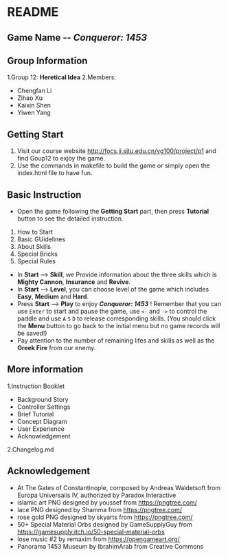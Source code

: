 
# README

## Game Name -- ***Conqueror: 1453***

## Group Information

1.Group 12: **Heretical Idea**
2.Members:

* Chengfan Li
* Zihao Xu
* Kaixin Shen
* Yiwen Yang

## Getting Start

1. Visit our course website <http://focs.ji.sjtu.edu.cn/vg100/project/p1> and find Goup12 to exjoy the game.
2. Use the commands in makefile to build the game or simply open the index.html file to have fun.

## Basic Instruction

* Open the game following the **Getting Start** part, then press **Tutorial** button to see the detailed instruction.

1. How to Start
2. Basic GUidelines
3. About Skills
4. Special Bricks
5. Special Rules

* In **Start** --> **Skill**, we Provide information about the three skills which is **Mighty Cannon**, **Insurance** and **Revive**.
* In **Start** --> **Level**, you can choose level of the game which includes **Easy**, **Medium** and **Hard**.
* Press **Start** --> **Play** to enjoy ***Conqueror: 1453*** ! Remember that you can use `Enter` to start and pause the game, use `<-` and `->` to control the paddle and use `A` `S` `D` to release corresponding skills. (You should click the **Menu** button to go back to the initial menu but no game records will be saved!)
* Pay attention to the number of remaining lifes and skills as well as the **Greek Fire** from our enemy.

## More information

1.Instruction Booklet

* Background Story
* Controller Settings
* Brief Tutorial
* Concept Diagram
* User Experience
* Acknowledgement

2.Changelog.md

## Acknowledgement

* At The Gates of Constantinople, composed by Andreas Waldetsoft from
Europa Universalis IV, authorized by Paradox Interactive
* islamic art PNG designed by youssef from <https://pngtree.com/>
* lace PNG designed by Shamma from <https://pngtree.com/>
* rose gold PNG designed by skyarts from <https://pngtree.com/>
* 50+ Special Material Orbs designed by GameSupplyGuy from
<https://gamesupply.itch.io/50-special-material-orbs>
* lose music #2 by remaxim from <https://opengameart.org/>
* Panorama 1453 Museum by IbrahimArab from Creative Commons